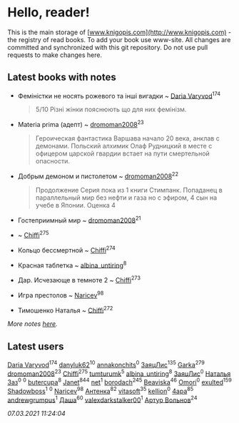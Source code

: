 # Hello, reader!
This is the main storage of [www.knigopis.com](http://www.knigopis.com) - the registry of read books.
To add your book use www-site. All changes are committed and synchronized with this git repository.
Do not use pull requests to make changes here.


## Latest books with notes
* Феміністки не носять рожевого та інші вигадки ~ [Daria Varyvod](users/829/829893410524253-facebook)<sup>174</sup>
    > 5/10 Різні жінки пояснюють що для них фемінізм.

* Materia prima (адепт) ~ [dromoman2008](users/444/44461886-yandex)<sup>23</sup>
    > Героическая фантастика
    > Варшава начало 20 века, анклав с демонами. Польский алхимик Олаф Рудницкий в месте с офицером  царской гвардии встает на пути смертельной опасности.

* Добрым демоном и пистолетом ~ [dromoman2008](users/444/44461886-yandex)<sup>22</sup>
    > Продолжение
    > Серия пока из 1 книги
    > Стимпанк. Попаданец в параллельный мир без нефти и газа но с эфиром, 4 сын на учебе в Японии. 
    > Оценка 4

* Гостеприимный мир ~ [dromoman2008](users/444/44461886-yandex)<sup>21</sup>

*  ~ [Chiffi](users/105/105831994080785626680-google)<sup>275</sup>

* Кольцо бессмертной ~ [Chiffi](users/105/105831994080785626680-google)<sup>274</sup>

* Красная таблетка ~ [albina_untiring](users/257/2579695-vkontakte)<sup>8</sup>

* Дар. Исчезающе в темноте 2 ~ [Chiffi](users/105/105831994080785626680-google)<sup>273</sup>

* Игра престолов ~ [Naricev](users/107/107090515204537133928-google)<sup>98</sup>

* Тимошенко Наталья ~ [Chiffi](users/105/105831994080785626680-google)<sup>272</sup>


_More notes [here](latest_books_with_notes.md)._


## Latest users
[Daria Varyvod](users/829/829893410524253-facebook)<sup>174</sup> 
[danyluk62](users/374/374149854-vkontakte)<sup>10</sup> 
[annakonchits](users/257/2576575-vkontakte)<sup>0</sup> 
[ЗаяцЛис](users/112/112388384595246311466-google)<sup>135</sup> 
[Garka](users/115/115753719718250012620-google)<sup>279</sup> 
[dromoman2008](users/444/44461886-yandex)<sup>23</sup> 
[Chiffi](users/105/105831994080785626680-google)<sup>275</sup> 
[tumturumk](users/135/135685382-vkontakte)<sup>5</sup> 
[albina_untiring](users/257/2579695-vkontakte)<sup>8</sup> 
[ЗаяцЛис](users/109/109056009931706955629-google)<sup>0</sup> 
[Наталья Заз](users/150/15007129483640630959-mailru)<sup>0</sup> 
[](users/376/376489035-yandex)<sup>0</sup> 
[butercupa](users/193/193697993-vkontakte)<sup>8</sup> 
[Janet](users/108/108113656204404967440-google)<sup>844</sup> 
[net](users/167/1678604580855513138-mailru)<sup>1</sup> 
[borodach](users/157/15706320-vkontakte)<sup>245</sup> 
[Beaviska](users/102/10202544960024508-facebook)<sup>46</sup> 
[Omori](users/115/115866996040654857247-google)<sup>0</sup> 
[exulted](users/100/100599204551896265722-google)<sup>159</sup> 
[Shadowboss](users/237/23730569-vkontakte)<sup>1</sup> 
[](users/100/100028852573184906516-google)<sup>0</sup> 
[Naricev](users/107/107090515204537133928-google)<sup>98</sup> 
[Антенка](users/118/118158645037334943900-google)<sup>82</sup> 
[vitasoft](users/474/47446642-vkontakte)<sup>35</sup> 
[kellion](users/112/112383791028642787860-google)<sup>0</sup> 
[4apa](users/117/117392596378069249667-google)<sup>85</sup> 
[andrewgrumpus](users/560/560577759-vkontakte)<sup>1</sup> 
[Даша](users/334/334696193054530347-mailru)<sup>60</sup> 
[valexdarkstalker00](users/177/177960414-vkontakte)<sup>1</sup> 
[Артур Вольнов](users/225/225880893-vkontakte)<sup>24</sup> 


_07.03.2021 11:24:04_
